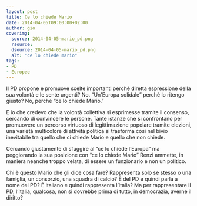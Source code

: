```yaml
---
layout: post
title: Ce lo chiede Mario
date: 2014-04-05T09:00:00+02:00
author: gio
coverimg:
  source: 2014-04-05-mario_pd.png
  rsource:
  dsource: 2014-04-05-mario_pd.png
  alt: "ce lo chiede mario"
tags:
- PD
- Europee
---
```

Il PD propone e promuove scelte importanti perché diretta espressione della sua volontà e le sente urgenti? No. “Un'Europa solidale” perché lo ritengo giusto? No, perché “ce lo chiede Mario.”

E io che credevo che la volontà collettiva si esprimesse tramite il consenso, cercando di convincere le persone. Tante istanze che si confrontano per promuovere un percorso virtuoso di legittimazione popolare tramite elezioni, una varietà multicolore di attività politica si trasforma così nel bivio inevitabile tra quello che ci chiede Mario e quello che non chiede.

Cercando giustamente di sfuggire al “ce lo chiede l’Europa” ma peggiorando la sua posizione con “ce lo chiede Mario” Renzi ammette, in maniera neanche troppo velata, di essere un funzionario e non un politico.

Chi è questo Mario che gli dice cosa fare? Rappresenta solo se stesso o una famiglia, un consorzio, una squadra di calcio?
È del PD e quindi parla a nome del PD? È italiano e quindi rappresenta l’Italia? Ma per rappresentare il PD, l’Italia, qualcosa, non si dovrebbe prima di tutto, in democrazia, averne il diritto?
